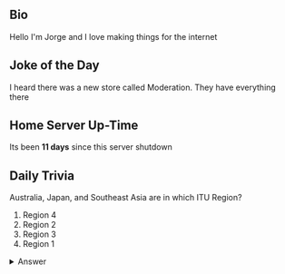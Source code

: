 ## Bio

Hello I'm Jorge and I love making things for the internet

## Joke of the Day

I heard there was a new store called Moderation. They have everything there

## Home Server Up-Time

Its been **11 days** since this server shutdown


## Daily Trivia

Australia, Japan, and Southeast Asia are in which ITU Region?
 1. Region 4
 2. Region 2
 3. Region 3
 4. Region 1

<details>
  <summary>Answer</summary>
  Region 3
</details>

